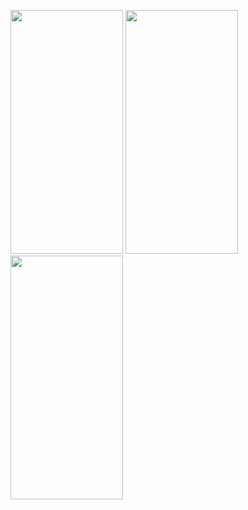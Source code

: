 <img src = "https://user-images.githubusercontent.com/92036498/182915621-08d256e7-801a-4712-81d5-98520c8cefb9.png" width = "180" height = "390"/> <img src = "https://user-images.githubusercontent.com/92036498/182915639-a15378bd-78a5-4415-af2d-4e4bfa2e61b7.png" width = "180" height = "390"/> <img src = "https://user-images.githubusercontent.com/92036498/183229996-dac2d8a9-bc3a-40b4-a9b3-2d824aef178b.png" width = "180" height = "390"/>


